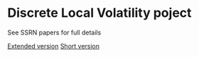 # Discrete Local Volatility poject

See SSRN papers for full details

[Extended version](https://papers.ssrn.com/sol3/papers.cfm?abstract_id=2642630)
[Short version](https://papers.ssrn.com/sol3/papers.cfm?abstract_id=2783409)
